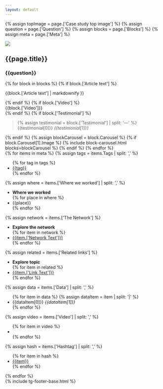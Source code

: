 ```yaml
---
layout: default
---
```


{% assign topImage = page.['Case study top image'] %}
{% assign question = page.['Question'] %}
{% assign blocks = page.['Blocks'] %}
{% assign meta = page.['Meta'] %}

<div class="gs-case-study_top">
  <img src="{{topImage}}">
  <div class="gs-floating__headline">
    <div class="gs-container">
      <h2>{{page.title}}</h2>
    </div>
  </div>
</div>
<article class="article-wrapper">
  <div class="gs-container">
    <div class="article__innner_wrapper">
      <h3>{{question}}</h3>
    </div>
      {% for block in blocks %}
        {% if block.['Article text'] %}
          <div class="article__innner_wrapper">
            <p>{{block.['Article text'] | markdownify }}</p>
          </div>
        {% endif %}
        {% if block.['Video'] %}
          <div class="article__innner_wrapper">
            <div>{{block.['Video']}}</div>
          </div>
        {% endif %}
        {% if block.['Testimonial'] %}
        <div class="article__testimonial_wrapper">
          <blockquote>
            {% assign testimonial = block.['Testimonial'] | split: '—' %}
            {{testimonial[0]}}
            <cite>{{testimonial[1]}}</cite>
          </blockquote>
        </div>
        {% endif %}
      {% assign blockCarousel = block.Carousel %}
      {% if block.Carousel[1].Image %}
        {% include block-carousel.html blocks=blockCarousel %}
      {% endif %}
    {% endfor %}
  </div>
  <div class="gs__right-col lax"  data-lax-preset="eager">
    <div class="gs__meta-tags">
      {% for items in meta %}
        {% assign tags = items.Tags | split: ',' %}
        <ul class="gs-tags">
        {% for tag in tags %}
          <li><a target="_blank" href="/case-studies/?{{tag | downcase | handle | strip}}">{{tag}}</a></li>
        {% endfor %}
        </ul>
        {% assign where = items.['Where we worked'] | split: ',' %}
        <ul class="gs-where">
          <li><strong>Where we worked</strong></li>
        {% for place in where %}
          <li>{{place}}</li>
        {% endfor %}
        </ul>
        {% assign network = items.['The Network'] %}
        <ul class="gs-network">
          <li><strong>Explore the network</strong></li>
        {% for item in network %}
          <li><a target="_blank" href="{{item.['Link']}}">{{item.['Network Text']}}</a></li>
        {% endfor %}
        </ul>
        {% assign related = items.['Related links'] %}
        <ul class="gs-network">
          <li><strong>Explore topic</strong></li>
        {% for item in related %}
          <li><a target="_blank" href="{{item.['Link']}}">{{item.['Link Text']}}</a></li>
        {% endfor %}
        </ul>
        {% assign data = items.['Data'] | split: ',' %}
        <ul class="gs-data">
        {% for item in data %}
          {% assign dataItem = item | split: '|' %}
            <li>
              {{dataItem[0]}}
              <cite>{{dataItem[1]}}</cite>
            </li>
        {% endfor %}
        </ul>
        {% assign video = items.['Video'] | split: ',' %}
        <ul class="gs-video">
        {% for item in video %}
          <li><a target="_blank" href="{{item}}"><span uk-icon="vimeo"></span></a></li>
        {% endfor %}
        </ul>
        {% assign hash = items.['Hashtag'] | split: ',' %}
        <ul class="gs-hash">
        {% for item in hash %}
          <li><a target="_blank" href="https://instagram.com/{{item}}">{{item}}</a></li>
        {% endfor %}
        </ul>
    {% endfor %}
    </div>
  </div>
</article>
{% include tg-footer-base.html %}
